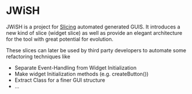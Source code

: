 # JWiSH
JWiSH is a project for  [Slicing](https://en.wikipedia.org/wiki/Program_slicing) automated 
generated GUIS. It introduces a new kind of slice (widget slice)
as well as provide an elegant architecture for the tool
with great potential for evolution.


These slices can later be used by third party developers to automate some refactoring techniques like 
* Separate Event-Handling from Widget Initialization
* Make widget Initialization methods (e.g. createButton())
* Extract Class for a finer GUI structure
* ...

